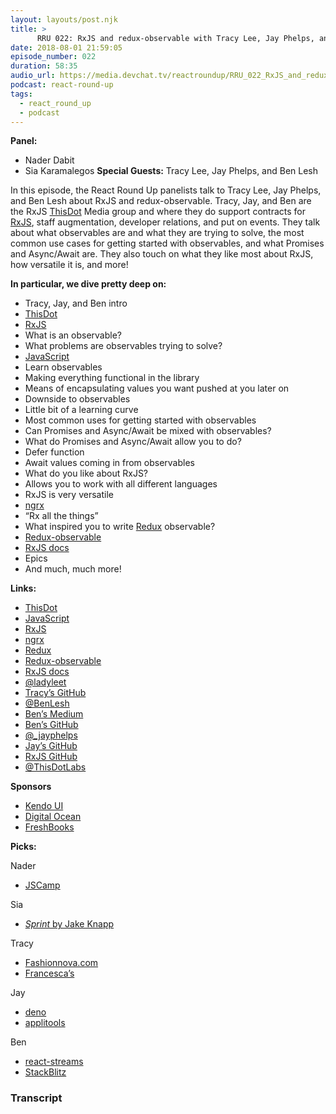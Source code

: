 ```yaml
---
layout: layouts/post.njk
title: >
      RRU 022: RxJS and redux-observable with Tracy Lee, Jay Phelps, and Ben Lesh
date: 2018-08-01 21:59:05
episode_number: 022
duration: 58:35
audio_url: https://media.devchat.tv/reactroundup/RRU_022_RxJS_and_redux-observable_with_Tracy_Lee_Jay_Phelps_and_Ben_Lesh.mp3
podcast: react-round-up
tags: 
  - react_round_up
  - podcast
---
```


 **Panel:**

- Nader Dabit
- Sia Karamalegos
**Special Guests:** Tracy Lee, Jay Phelps, and Ben Lesh

In this episode, the React Round Up panelists talk to Tracy Lee, Jay Phelps, and Ben Lesh about RxJS and redux-observable. Tracy, Jay, and Ben are the RxJS [ThisDot](https://www.thisdot.co/) Media group and where they do support contracts for [RxJS](https://rxjs-dev.firebaseapp.com/), staff augmentation, developer relations, and put on events. They talk about what observables are and what they are trying to solve, the most common use cases for getting started with observables, and what Promises and Async/Await are. They also touch on what they like most about RxJS, how versatile it is, and more!

**In particular, we dive pretty deep on:**

- Tracy, Jay, and Ben intro
- [ThisDot](https://www.thisdot.co/)
- [RxJS](https://rxjs-dev.firebaseapp.com/)
- What is an observable?
- What problems are observables trying to solve?
- [JavaScript](https://www.javascript.com/)
- Learn observables 
- Making everything functional in the library
- Means of encapsulating values you want pushed at you later on
- Downside to observables
- Little bit of a learning curve
- Most common uses for getting started with observables
- Can Promises and Async/Await be mixed with observables?
- What do Promises and Async/Await allow you to do?
- Defer function
- Await values coming in from observables
- What do you like about RxJS?
- Allows you to work with all different languages
- RxJS is very versatile
- [ngrx](https://github.com/ngrx)
- “Rx all the things”
- What inspired you to write [Redux](https://redux.js.org/) observable?
- [Redux-observable](https://redux-observable.js.org/)
- [RxJS docs](https://rxjs-dev.firebaseapp.com/guide/overview)
- Epics
- And much, much more! 

**Links:**

- [ThisDot](https://www.thisdot.co/)
- [JavaScript](https://www.javascript.com/)
- [RxJS](https://rxjs-dev.firebaseapp.com/)
- [ngrx](https://github.com/ngrx)
- [Redux](https://redux.js.org/)
- [Redux-observable](https://redux-observable.js.org/)
- [RxJS docs](https://rxjs-dev.firebaseapp.com/guide/overview)
- [@ladyleet](https://twitter.com/ladyleet?lang=en)
- [Tracy’s GitHub](https://github.com/ladyleet)
- [@BenLesh](https://twitter.com/BenLesh?ref_src=twsrc%255Egoogle%257Ctwcamp%255Eserp%257Ctwgr%255Eauthor)
- [Ben’s Medium](https://medium.com/@benlesh)
- [Ben’s GitHub](https://github.com/benlesh)
- [@\_jayphelps](https://twitter.com/_jayphelps?lang=en)
- [Jay’s GitHub](https://github.com/jayphelps)
- [RxJS GitHub](https://github.com/ReactiveX/rxjs)
- [@ThisDotLabs](https://twitter.com/thisdotlabs)

**Sponsors**

- [Kendo UI](https://www.telerik.com/kendo-angular-ui/?utm_medium=cpm&utm_source=adventuresinng&utm_campaign=dt-kendo-ang2-nov16&utm_content=audio)
- [Digital Ocean](https://www.digitalocean.com/)
- [FreshBooks](https://www.freshbooks.com/invoice?ref=11731&utm_source=pbm&utm_medium=affiliate-program&utm_influencer=419364&utm_campaign=podcast-influencers)

**Picks:**

Nader

- [JSCamp](https://chicagojs.org/)

Sia

- [_Sprint_ by Jake Knapp](https://www.amazon.com/gp/product/150112174X/ref=as_li_tl?ie=UTF8&camp=1789&creative=9325&creativeASIN=150112174X&linkCode=as2&tag=clioandcallio-20&linkId=dca90a647008fe240f219409f04801e8)

Tracy

- [Fashionnova.com](https://www.fashionnova.com/)
- [Francesca’s](https://www.francescas.com/)

Jay

- [deno](https://github.com/denoland/deno)
- [applitools](https://applitools.com/)

Ben

- [react-streams](https://github.com/johnlindquist/react-streams)
- [StackBlitz](https://stackblitz.com/)


### Transcript


